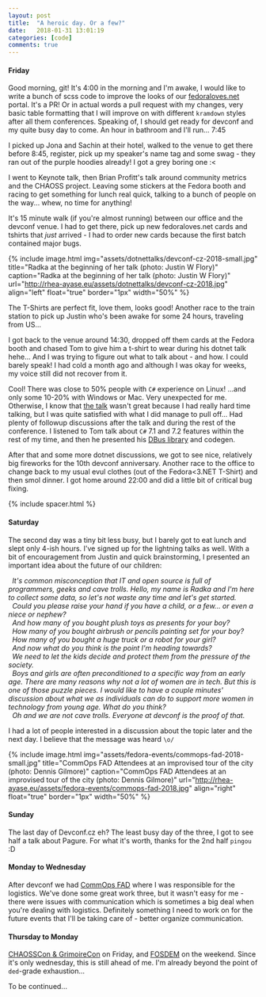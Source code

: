 ```yaml
---
layout: post
title:  "A heroic day. Or a few?"
date:   2018-01-31 13:01:19
categories: [code]
comments: true
---
```

#### Friday

Good morning, git! It's 4:00 in the morning and I'm awake, I would like to write a bunch of scss code to improve the looks of our [fedoraloves.net](http://fedoraloves.net) portal. It's a PR! Or in actual words a pull request with my changes, very basic table formatting that I will improve on with different `kramdown` styles after all them conferences. Speaking of, I should get ready for devconf and my quite busy day to come. An hour in bathroom and I'll run... 7:45

<!--more-->

I picked up Jona and Sachin at their hotel, walked to the venue to get there before 8:45, register, pick up my speaker's name tag and some swag - they ran out of the purple hoodies already! I got a grey boring one :<

I went to Keynote talk, then Brian Profitt's talk around community metrics and the CHAOSS project. Leaving some stickers at the Fedora booth and racing to get something for lunch real quick, talking to a bunch of people on the way... whew, no time for anything!

It's 15 minute walk (if you're almost running) between our office and the devconf venue. I had to get there, pick up new fedoraloves.net cards and tshirts that _just_ arrived - I had to order new cards because the first batch contained major bugs.

{% include image.html
  img="assets/dotnettalks/devconf-cz-2018-small.jpg"
  title="Radka at the beginning of her talk (photo: Justin W Flory)"
  caption="Radka at the beginning of her talk (photo: Justin W Flory)"
  url="http://rhea-ayase.eu/assets/dotnettalks/devconf-cz-2018.jpg"
  align="left"
  float="true"
  border="1px"
  width="50%"
%}

The T-Shirts are perfect fit, love them, looks good! Another race to the train station to pick up Justin who's been awake for some 24 hours, traveling from US...

I got back to the venue around 14:30, dropped off them cards at the Fedora booth and chased Tom to give him a t-shirt to wear during his dotnet talk hehe... And I was trying to figure out what to talk about - and how. I could barely speak! I had cold a month ago and although I was okay for weeks, my voice still did not recover from it.

Cool! There was close to 50% people with `C#` experience on Linux! ...and only some 10-20% with Windows or Mac. Very unexpected for me. Otherwise, I know that [the talk](https://github.com/RheaAyase/dotnettalks.demo5) wasn't great because I had really hard time talking, but I was quite satisfied with what I did manage to pull off... Had plenty of followup discussions after the talk and during the rest of the conference. I listened to Tom talk about `C#` 7.1 and 7.2 features within the rest of my time, and then he presented his [DBus library](https://github.com/tmds/Tmds.DBus) and codegen.

After that and some more dotnet discussions, we got to see nice, relatively big fireworks for the 10th devconf anniversary. Another race to the office to change back to my usual evul clothes (out of the Fedora<3.NET T-Shirt) and then smol dinner. I got home around 22:00 and did a little bit of critical bug fixing.

{% include spacer.html %}

#### Saturday

The second day was a tiny bit less busy, but I barely got to eat lunch and slept only 4-ish hours. I've signed up for the lightning talks as well. With a bit of encouragement from Justin and quick brainstorming, I presented an important idea about the future of our children:

 &nbsp; _It's common misconception that IT and open source is full of programmers, geeks and cave trolls. Hello, my name is Radka and I'm here to collect some data, so let's not waste any time and let's get started.
<br> &nbsp; Could you please raise your hand if you have a child, or a few... or even a niece or nephew?
<br> &nbsp; And how many of you bought plush toys as presents for your boy?
<br> &nbsp; How many of you bought airbrush or pencils painting set for your boy?
<br> &nbsp; How many of you bought a huge truck or a robot for your girl?
<br> &nbsp; And now what do you think is the point I'm heading towards?
<br> &nbsp; We need to let the kids decide and protect them from the pressure of the society.
<br> &nbsp; Boys and girls are often preconditioned to a specific way from an early age. There are many reasons why not a lot of women are in tech. But this is one of those puzzle pieces. I would like to have a couple minutes' discussion about what we as individuals can do to support more women in technology from young age. What do you think?
<br> &nbsp; Oh and we are not cave trolls. Everyone at devconf is the proof of that._

I had a lot of people interested in a discussion about the topic later and the next day. I believe that the message was heard `\o/`

{% include image.html
  img="assets/fedora-events/commops-fad-2018-small.jpg"
  title="CommOps FAD Attendees at an improvised tour of the city (photo: Dennis Gilmore)"
  caption="CommOps FAD Attendees at an improvised tour of the city (photo: Dennis Gilmore)"
  url="http://rhea-ayase.eu/assets/fedora-events/commops-fad-2018.jpg"
  align="right"
  float="true"
  border="1px"
  width="50%"
%}

#### Sunday

The last day of Devconf.cz eh? The least busy day of the three, I got to see half a talk about Pagure. For what it's worth, thanks for the 2nd half `pingou` :D

#### Monday to Wednesday

After devconf we had [CommOps FAD](https://fedoraproject.org/wiki/FAD_CommOps_2018) where I was responsible for the logistics. We've done some great work three, but it wasn't easy for me - there were issues with communication which is sometimes a big deal when you're dealing with logistics. Definitely something I need to work on for the future events that I'll be taking care of - better organize communication.

#### Thursday to Monday

[CHAOSSCon & GrimoireCon](grimoirelab.github.io/con/) on Friday, and [FOSDEM](https://fosdem.org/2018/) on the weekend. Since it's only wednesday, this is still ahead of me. I'm already beyond the point of `ded`-grade exhaustion...

To be continued...

